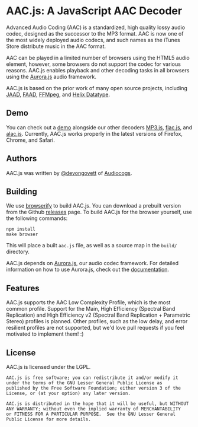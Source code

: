 AAC.js: A JavaScript AAC Decoder
================================

Advanced Audio Coding (AAC) is a standardized, high quality lossy audio codec, designed as the successor to the MP3 format.  AAC is now
one of the most widely deployed audio codecs, and such names as the iTunes Store distribute music in the AAC format.

AAC can be played in a limited number of browsers using the HTML5 audio element, however, some browsers do not support the codec 
for various reasons.  AAC.js enables playback and other decoding tasks in all browsers using the 
[Aurora.js](https://github.com/audiocogs/aurora.js) audio framework.

AAC.js is based on the prior work of many open source projects, including [JAAD](http://jaadec.sourceforge.net), 
[FAAD](http://www.audiocoding.com/faad2.html), [FFMpeg](http://ffmpeg.org/), and [Helix Datatype](https://datatype.helixcommunity.org).

## Demo

You can check out a [demo](http://audiocogs.org/codecs/aac/) alongside our other decoders [MP3.js](http://github.com/devongovett/mp3.js), [flac.js](http://github.com/audiocogs/flac.js), and [alac.js](http://github.com/audiocogs/alac.js).  Currently, AAC.js works properly in the latest versions of Firefox, Chrome, and Safari.

## Authors

AAC.js was written by [@devongovett](http://github.com/devongovett) of [Audiocogs](http://audiocogs.org/).

## Building

We use [browserify](https://github.com/substack/node-browserify) to build AAC.js.  You can download a
prebuilt version from the Github [releases](https://github.com/audiocogs/aac.js/releases) page. 
To build AAC.js for the browser yourself, use the following commands:

    npm install
    make browser
    
This will place a built `aac.js` file, as well as a source map in the `build/` directory.

AAC.js depends on [Aurora.js](https://github.com/audiocogs/aurora.js), our audio codec framework.
For detailed information on how to use Aurora.js, check out the [documentation](https://github.com/audiocogs/aurora.js/wiki).

## Features

AAC.js supports the AAC Low Complexity Profile, which is the most common profile.  Support for the Main, High Efficiency 
(Spectral Band Replication) and High Efficiency v2 (Spectral Band Replication + Parametric Stereo) profiles is planned.
Other profiles, such as the low delay, and error resilient profiles are not supported, but we'd love pull requests if 
you feel motivated to implement them! :)

## License

AAC.js is licensed under the LGPL.

    AAC.js is free software; you can redistribute it and/or modify it 
    under the terms of the GNU Lesser General Public License as 
    published by the Free Software Foundation; either version 3 of the 
    License, or (at your option) any later version.
    
    AAC.js is distributed in the hope that it will be useful, but WITHOUT 
    ANY WARRANTY; without even the implied warranty of MERCHANTABILITY 
    or FITNESS FOR A PARTICULAR PURPOSE.  See the GNU Lesser General 
    Public License for more details.